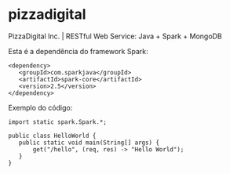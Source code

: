 # pizzadigital
 
 PizzaDigital Inc.  | RESTful Web Service: Java + Spark + MongoDB
 
 Esta é a dependência do framework Spark:
 ```
 <dependency>
    <groupId>com.sparkjava</groupId>
    <artifactId>spark-core</artifactId>
    <version>2.5</version>
</dependency>
 ```
 
 Exemplo do código:
 ```
 import static spark.Spark.*;

public class HelloWorld {
    public static void main(String[] args) {
        get("/hello", (req, res) -> "Hello World");
    }
}
```

